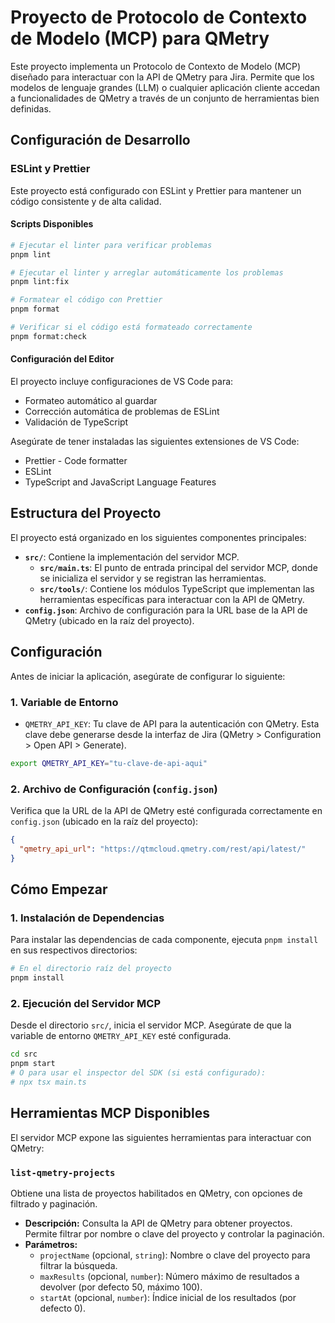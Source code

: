 # Proyecto de Protocolo de Contexto de Modelo (MCP) para QMetry

Este proyecto implementa un Protocolo de Contexto de Modelo (MCP) diseñado para interactuar con la API de QMetry para Jira. Permite que los modelos de lenguaje grandes (LLM) o cualquier aplicación cliente accedan a funcionalidades de QMetry a través de un conjunto de herramientas bien definidas.

## Configuración de Desarrollo

### ESLint y Prettier

Este proyecto está configurado con ESLint y Prettier para mantener un código consistente y de alta calidad.

#### Scripts Disponibles

```bash
# Ejecutar el linter para verificar problemas
pnpm lint

# Ejecutar el linter y arreglar automáticamente los problemas
pnpm lint:fix

# Formatear el código con Prettier
pnpm format

# Verificar si el código está formateado correctamente
pnpm format:check
```

#### Configuración del Editor

El proyecto incluye configuraciones de VS Code para:
- Formateo automático al guardar
- Corrección automática de problemas de ESLint
- Validación de TypeScript

Asegúrate de tener instaladas las siguientes extensiones de VS Code:
- Prettier - Code formatter
- ESLint
- TypeScript and JavaScript Language Features

## Estructura del Proyecto

El proyecto está organizado en los siguientes componentes principales:

*   **`src/`**: Contiene la implementación del servidor MCP.
    *   **`src/main.ts`**: El punto de entrada principal del servidor MCP, donde se inicializa el servidor y se registran las herramientas.
    *   **`src/tools/`**: Contiene los módulos TypeScript que implementan las herramientas específicas para interactuar con la API de QMetry.
*   **`config.json`**: Archivo de configuración para la URL base de la API de QMetry (ubicado en la raíz del proyecto).

## Configuración

Antes de iniciar la aplicación, asegúrate de configurar lo siguiente:

### 1. Variable de Entorno

*   `QMETRY_API_KEY`: Tu clave de API para la autenticación con QMetry. Esta clave debe generarse desde la interfaz de Jira (QMetry > Configuration > Open API > Generate).

```bash
export QMETRY_API_KEY="tu-clave-de-api-aqui"
```

### 2. Archivo de Configuración (`config.json`)

Verifica que la URL de la API de QMetry esté configurada correctamente en `config.json` (ubicado en la raíz del proyecto):

```json
{
  "qmetry_api_url": "https://qtmcloud.qmetry.com/rest/api/latest/"
}
```

## Cómo Empezar

### 1. Instalación de Dependencias

Para instalar las dependencias de cada componente, ejecuta `pnpm install` en sus respectivos directorios:

```bash
# En el directorio raíz del proyecto
pnpm install
```

### 2. Ejecución del Servidor MCP

Desde el directorio `src/`, inicia el servidor MCP. Asegúrate de que la variable de entorno `QMETRY_API_KEY` esté configurada.

```bash
cd src
pnpm start
# O para usar el inspector del SDK (si está configurado):
# npx tsx main.ts
```

## Herramientas MCP Disponibles

El servidor MCP expone las siguientes herramientas para interactuar con QMetry:

### `list-qmetry-projects`

Obtiene una lista de proyectos habilitados en QMetry, con opciones de filtrado y paginación.

*   **Descripción:** Consulta la API de QMetry para obtener proyectos. Permite filtrar por nombre o clave del proyecto y controlar la paginación.
*   **Parámetros:**
    *   `projectName` (opcional, `string`): Nombre o clave del proyecto para filtrar la búsqueda.
    *   `maxResults` (opcional, `number`): Número máximo de resultados a devolver (por defecto 50, máximo 100).
    *   `startAt` (opcional, `number`): Índice inicial de los resultados (por defecto 0).
